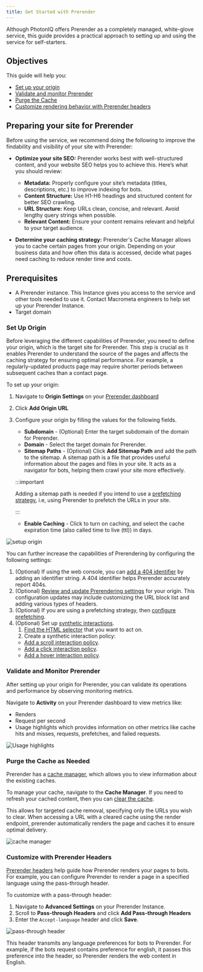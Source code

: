 ```yaml
---
title: Get Started with Prerender
---
```


Although PhotonIQ offers Prerender as a completely managed, white-glove service, this guide provides a practical approach to setting up and using the service for self-starters.

## Objectives

This guide will help you:

- [Set up your origin](../07-prerendering-management/manage-origins/manage-origins.md)
- [Validate and monitor Prerender](../06-monitor-prerendering/validate-prerendering.md)
- [Purge the Cache](../07-prerendering-management/manage-cache/manage-cache.md)
- [Customize rendering behavior with Prerender headers](../03-features/02-prerendering-headers/index.md)

## Preparing your site for Prerender

Before using the service, we recommend doing the following to improve the findability and visibility of your site with Prerender:

- **Optimize your site SEO:** Prerender works best with well-structured content, and your website SEO helps you to achieve this. Here’s what you should review:

    - **Metadata:** Properly configure your site’s metadata (titles, descriptions, etc.) to improve indexing for bots.
    - **Content Structure:** Use H1-H6 headings and structured content for better SEO crawling.
    - **URL Structure:** Keep URLs clean, concise, and relevant. Avoid lengthy query strings when possible.
    - **Relevant Content:** Ensure your content remains relevant and helpful to your target audience. 
- **Determine your caching strategy:** Prerender's Cache Manager allows you to cache certain pages from your origin. Depending on your business data and how often this data is accessed, decide what pages need caching to reduce render time and costs. 

## Prerequisites

- A Prerender instance. This Instance gives you access to the service and other tools needed to use it. Contact Macrometa engineers to help set up your Prerender Instance.
- Target domain 

### Set Up Origin

Before leveraging the different capabilities of Prerender, you need to define your origin, which is the target site for Prerender. This step is crucial as it enables Prerender to understand the source of the pages and affects the caching strategy for ensuring optimal performance. For example, a regularly-updated products page may require shorter periods between subsequent caches than a contact page. 

To set up your origin:

1. Navigate to **Origin Settings** on your [Prerender dashboard](../07-prerendering-management/index.md)
1. Click **Add Origin URL**
1. Configure your origin by filling the values for the following fields.
    - **Subdomain** - (Optional) Enter the target subdomain of the domain for Prerender.
    - **Domain** - Select the target domain for Prerender.
    - **Sitemap Paths** - (Optional) Click **Add Sitemap Path** and add the path to the sitemap. A sitemap path is a file that provides useful information about the pages and files in your site. It acts as a navigator for bots, helping them crawl your site more effectively.
    
    :::important
    
    Adding a sitemap path is needed if you intend to use a [prefetching strategy](../04-prerendering-strategies/01-prefetching/index.md), i.e, using Prerender to prefetch the URLs in your site.

    :::
    - **Enable Caching** - Click to turn on caching, and select the cache expiration time (also called time to live (ttl)) in days.

![setup origin](/img/photoniq/prerendering/set-up-origin.png)

You can further increase the capabilities of Prerendering by configuring the following settings:

1. (Optional) If using the web console, you can [add a 404 identifier](../07-prerendering-management/manage-404-identifiers.md) by adding an identifier string. A 404 identifier helps Prerender accurately report 404s. 
1. (Optional) [Review and update Prerendering settings](../07-prerendering-management/prerendering-settings.md) for your origin. This configuration updates may include customizing the URL block list and adding various types of headers.
1. (Optional) If you are using a prefetching strategy, then [configure prefetching](../04-prerendering-strategies/01-prefetching/configure-prefetching.md).
1. (Optional) Set up [synthetic interactions](../03-features/01-synthetic-interactions/01-implementing-interaction/index.md).
   1. [Find the HTML selector](../03-features/01-synthetic-interactions/01-implementing-interaction/index.md) that you want to act on.
   2. Create a synthetic interaction policy:
    - [Add a scroll interaction policy](../03-features/01-synthetic-interactions/03-managing-synthetic-interaction-policies/manage-scroll-interactions.md).
    - [Add a click interaction policy](../03-features/01-synthetic-interactions/03-managing-synthetic-interaction-policies/manage-click-interactions.md).
    - [Add a hover interaction policy](../03-features/01-synthetic-interactions/03-managing-synthetic-interaction-policies/manage-hover-interactions.md).

### Validate and Monitor Prerender

After setting up your origin for Prerender, you can validate its operations and performance by observing monitoring metrics.

Navigate to **Activity** on your Prerender dashboard to view metrics like:

- Renders
- Request per second
- Usage highlights which provides information on other metrics like cache hits and misses, requests, prefetches, and failed requests. 

![Usage highlights](/img/photoniq/prerendering/prerendering-metrics.png)

### Purge the Cache as Needed

Prerender has a [cache manager](../07-prerendering-management/manage-cache/manage-cache.md), which allows you to view information about the existing caches. 

To manage your cache, navigate to the **Cache Manager**. If you need to refresh your cached content, then you can [clear the cache](../07-prerendering-management/manage-cache/manage-cache.md).

This allows for targeted cache removal, specifying only the URLs you wish to clear. When accessing a URL with a cleared cache using the render endpoint, prerender automatically renders the page and caches it to ensure optimal delivery.

![cache manager](/img/photoniq/prerendering/cache-manager.png)

### Customize with Prerender Headers

[Prerender headers](../03-features/02-prerendering-headers/index.md) help guide how Prerender renders your pages to bots. For example, you can configure Prerender to render a page in a specified language using the pass-through header. 

To customize with a pass-through header:
1. Navigate to **Advanced Settings** on your Prerender Instance.
1. Scroll to **Pass-through Headers** and click **Add Pass-through Headers**
1. Enter the `Accept-language` header and click **Save**.

![pass-through header](/img/photoniq/prerendering/accept-language.png)

This header transmits any language preferences for bots to Prerender. For example, if the bots request contains preference for english, it passes this preference into the header, so Prerender renders the web content in English.

